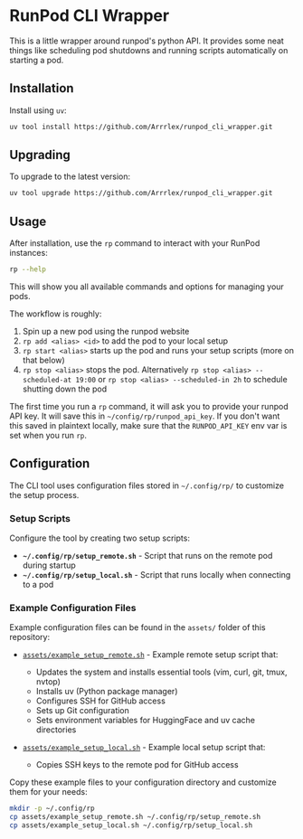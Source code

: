 # RunPod CLI Wrapper

This is a little wrapper around runpod's python API. It provides some neat things like scheduling pod shutdowns and running scripts automatically on starting a pod.

## Installation

Install using `uv`:

```bash
uv tool install https://github.com/Arrrlex/runpod_cli_wrapper.git
```

## Upgrading

To upgrade to the latest version:

```bash
uv tool upgrade https://github.com/Arrrlex/runpod_cli_wrapper.git
```

## Usage

After installation, use the `rp` command to interact with your RunPod instances:

```bash
rp --help
```

This will show you all available commands and options for managing your pods.

The workflow is roughly:

1. Spin up a new pod using the runpod website
2. `rp add <alias> <id>` to add the pod to your local setup
3. `rp start <alias>` starts up the pod and runs your setup scripts (more on that below)
4. `rp stop <alias>` stops the pod. Alternatively `rp stop <alias> --scheduled-at 19:00` or `rp stop <alias> --scheduled-in 2h` to schedule shutting down the pod

The first time you run a `rp` command, it will ask you to provide your runpod API key. It will save this in `~/config/rp/runpod_api_key`. If you don't want this saved in plaintext locally, make sure that the `RUNPOD_API_KEY` env var is set when you run `rp`.

## Configuration

The CLI tool uses configuration files stored in `~/.config/rp/` to customize the setup process.

### Setup Scripts

Configure the tool by creating two setup scripts:

- **`~/.config/rp/setup_remote.sh`** - Script that runs on the remote pod during startup
- **`~/.config/rp/setup_local.sh`** - Script that runs locally when connecting to a pod

### Example Configuration Files

Example configuration files can be found in the `assets/` folder of this repository:

- [`assets/example_setup_remote.sh`](assets/example_setup_remote.sh) - Example remote setup script that:
  - Updates the system and installs essential tools (vim, curl, git, tmux, nvtop)
  - Installs uv (Python package manager)
  - Configures SSH for GitHub access
  - Sets up Git configuration
  - Sets environment variables for HuggingFace and uv cache directories

- [`assets/example_setup_local.sh`](assets/example_setup_local.sh) - Example local setup script that:
  - Copies SSH keys to the remote pod for GitHub access

Copy these example files to your configuration directory and customize them for your needs:

```bash
mkdir -p ~/.config/rp
cp assets/example_setup_remote.sh ~/.config/rp/setup_remote.sh
cp assets/example_setup_local.sh ~/.config/rp/setup_local.sh
```
